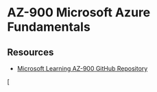# AZ-900 Microsoft Azure Fundamentals

## Resources

* [Microsoft Learning AZ-900 GitHub Repository](https://github.com/MicrosoftLearning/AZ-900T0x-MicrosoftAzureFundamentals)

 [
